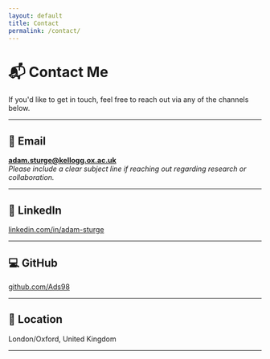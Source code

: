 ```yaml
---
layout: default
title: Contact
permalink: /contact/
---
```

# 📬 Contact Me

If you'd like to get in touch, feel free to reach out via any of the channels below.

---

## 📧 Email
**[adam.sturge@kellogg.ox.ac.uk](mailto:adam.sturge@kellogg.ox.ac.uk)**  
_Please include a clear subject line if reaching out regarding research or collaboration._

---

## 💼 LinkedIn  
[linkedin.com/in/adam-sturge](https://linkedin.com/in/adam-sturge)

---

## 💻 GitHub  
[github.com/Ads98](https://github.com/Ads98)

---

## 📍 Location  
London/Oxford, United Kingdom

---

